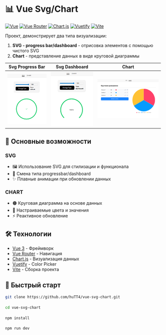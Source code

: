 # 📊 Vue Svg/Chart

[![Vue](https://img.shields.io/badge/Vue-555555?logo=vuedotjs)](https://vuejs.org/)
[![Vue Router](https://img.shields.io/badge/Vue_Router-555555?logo=vue.js)](https://router.vuejs.org/)
[![Chart.js](https://img.shields.io/badge/Chart.js-555555?logo=chartdotjs)](https://www.chartjs.org/)
[![Vuetify](https://img.shields.io/badge/Vuetify-555555?logo=vuetify)](https://vuetifyjs.com/)
[![Vite](https://img.shields.io/badge/Vite-555555?logo=vite)](https://vitejs.dev/)

Проект, демонстрирует два типа визуализации:

1. **SVG - progress bar/dashboard** - отрисовка элементов с помощью чистого SVG
2. **Chart** - представление данных в виде круговой диаграммы

| Svg Progress Bar                                     | Svg Dashboard                                   | Chart                           |
| ---------------------------------------------------- | ----------------------------------------------- | ------------------------------- |
| ![Svg Progress Bar](screenshots/svg-progressbar.png) | ![Svg Dashboard](screenshots/svg-dashboard.png) | ![Chart](screenshots/chart.png) |

## 🌟 Основные возможности

### SVG

- 🖼️ Использование SVG для стилизации и функционала
- 🔁 Смена типа progressbar/dashboard
- ✨ Плавные анимации при обновлении данных

### CHART

- 🟠 Круговая диаграмма на основе данных
- 🎨 Настраиваемые цвета и значения
- ⚡ Реактивное обновление

## 🛠 Технологии

- [Vue 3](https://vuejs.org/) - Фреймворк
- [Vue Router](https://router.vuejs.org/) - Навигация
- [Chart.js](https://www.chartjs.org/) - Визуализация данных
- [Vuetify](https://vuetifyjs.com/) - Color Picker
- [Vite](https://vitejs.dev/) - Сборка проекта

## 🚀 Быстрый старт

```bash
git clone https://github.com/huTT4/vue-svg-chart.git

cd vue-svg-chart

npm install

npm run dev
```
